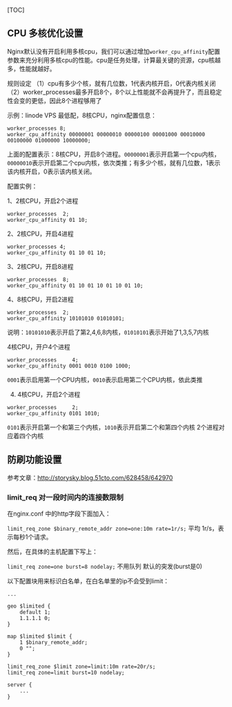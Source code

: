 [TOC]


## CPU 多核优化设置

Nginx默认没有开启利用多核cpu，我们可以通过增加`worker_cpu_affinity`配置参数来充分利用多核cpu的性能。cpu是任务处理，计算最关键的资源，cpu核越多，性能就越好。

规则设定
（1）cpu有多少个核，就有几位数，1代表内核开启，0代表内核关闭
（2）worker_processes最多开启8个，8个以上性能就不会再提升了，而且稳定性会变的更低，因此8个进程够用了

示例：linode VPS 最低配，8核CPU，nginx配置信息：

```
worker_processes 8;
worker_cpu_affinity 00000001 00000010 00000100 00001000 00010000 00100000 01000000 10000000;
```


上面的配置表示：8核CPU，开启8个进程。`00000001`表示开启第一个cpu内核，`00000010`表示开启第二个cpu内核，依次类推；有多少个核，就有几位数，1表示该内核开启，0表示该内核关闭。

配置实例：

1、2核CPU，开启2个进程

```
worker_processes  2;  
worker_cpu_affinity 01 10;
```

2、2核CPU，开启4进程

```
worker_processes 4;
worker_cpu_affinity 01 10 01 10;
```

3、2核CPU，开启8进程

```
worker_processes  8;  
worker_cpu_affinity 01 10 01 10 01 10 01 10;
```

4、8核CPU，开启2进程

```
worker_processes  2;  
worker_cpu_affinity 10101010 01010101;
```

说明：`10101010`表示开启了第2,4,6,8内核，`01010101`表示开始了1,3,5,7内核 


4核CPU，开户4个进程

```
worker_processes     4;
worker_cpu_affinity 0001 0010 0100 1000;
```

`0001`表示启用第一个CPU内核，`0010`表示启用第二个CPU内核，依此类推


4. 4核CPU，开启2个进程

```
worker_processes     2;
worker_cpu_affinity 0101 1010;
```

`0101`表示开启第一个和第三个内核，`1010`表示开启第二个和第四个内核
2个进程对应着四个内核


## 防刷功能设置

参考文章：http://storysky.blog.51cto.com/628458/642970

### limit_req 对一段时间内的连接数限制

在nginx.conf 中的http字段下面加入：

`limit_req_zone $binary_remote_addr zone=one:10m rate=1r/s;` 平均 1r/s，表示每秒1个请求。

然后，在具体的主机配置下写上：

`limit_req zone=one burst=8 nodelay;` 
不用队列 默认的突发(burst是0)

以下配置块用来标识白名单，在白名单里的ip不会受到limit：

```
...

geo $limited {
    default 1;
    1.1.1.1 0;
}

map $limited $limit {
    1 $binary_remote_addr;
    0 "";
}

limit_req_zone $limit zone=limit:10m rate=20r/s;
limit_req zone=limit burst=10 nodelay;

server {
    ...
}
```